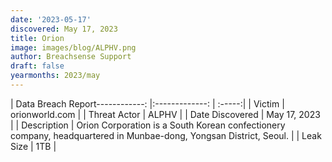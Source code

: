 ```yaml
---
date: '2023-05-17'
discovered: May 17, 2023
title: Orion
image: images/blog/ALPHV.png
author: Breachsense Support
draft: false
yearmonths: 2023/may
---
```


| Data Breach Report------------:     |:-------------:    | :-----:|
| Victim      | orionworld.com      | 
| Threat Actor      | ALPHV      | 
| Date Discovered      | May 17, 2023      | 
| Description      | Orion Corporation is a South Korean confectionery company, headquartered in Munbae-dong, Yongsan District, Seoul.      | 
| Leak Size      | 1TB      | 

